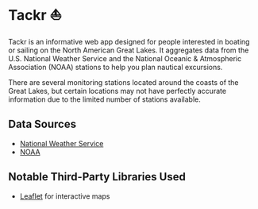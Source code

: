 # Tackr ⛵

Tackr is an informative web app designed for people interested in boating or sailing on the North American Great Lakes. It aggregates data from the U.S. National Weather Service and the National Oceanic & Atmospheric Association (NOAA) stations to help you plan nautical excursions. 

There are several monitoring stations located around the coasts of the Great Lakes, but certain locations may not have perfectly accurate information due to the limited number of stations available. 

## Data Sources
* [National Weather Service](https://www.weather.gov/documentation/services-web-api)
* [NOAA](https://tidesandcurrents.noaa.gov/web_services_info.html)

## Notable Third-Party Libraries Used
* [Leaflet](https://leafletjs.com/) for interactive maps
